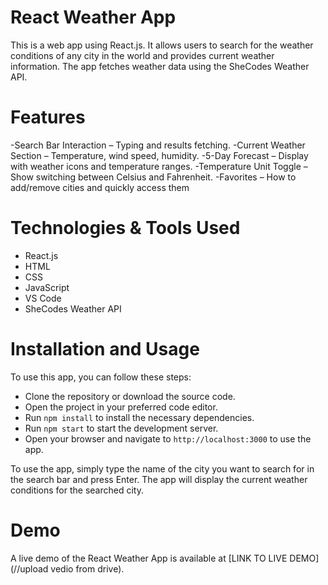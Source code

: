 # React Weather App
This is a web app using React.js. It allows users to search for the weather conditions of any city in the world and provides current weather information. The app fetches weather data using the SheCodes Weather API.

# Features
-Search Bar Interaction – Typing and results fetching.
-Current Weather Section – Temperature, wind speed, humidity.
-5-Day Forecast – Display with weather icons and temperature ranges.
-Temperature Unit Toggle – Show switching between Celsius and Fahrenheit.
-Favorites – How to add/remove cities and quickly access them

# Technologies & Tools Used
- React.js
- HTML
- CSS
- JavaScript
- VS Code
- SheCodes Weather API

# Installation and Usage
To use this app, you can follow these steps:

- Clone the repository or download the source code.
- Open the project in your preferred code editor.
- Run  `npm install` to install the necessary dependencies.
- Run `npm start` to start the development server.
- Open your browser and navigate to `http://localhost:3000` to use the app.

To use the app, simply type the name of the city you want to search for in the search bar and press Enter. The app will display the current weather conditions for the searched city.

# Demo
A live demo of the React Weather App is available at [LINK TO LIVE DEMO](//upload vedio from drive).


